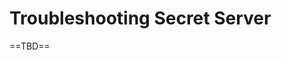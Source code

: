 [title]: # (Troubleshooting Secret Server)
[tags]: # (Trobleshooting)
[priority]: # (2800)

# Troubleshooting Secret Server

==TBD==
